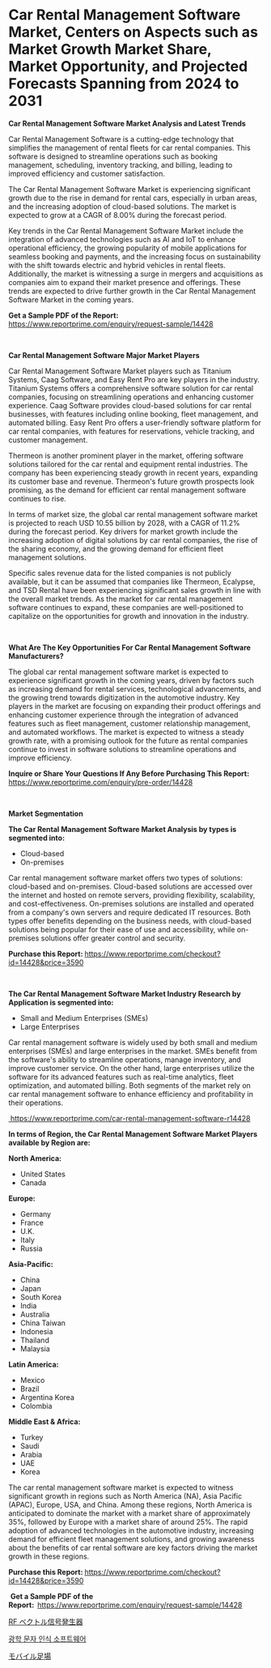 <p><h1>Car Rental Management Software Market, Centers on Aspects such as Market Growth Market Share, Market Opportunity, and Projected Forecasts Spanning from 2024 to 2031</h1></p><p><strong>Car Rental Management Software Market Analysis and Latest Trends</strong></p>
<p><p>Car Rental Management Software is a cutting-edge technology that simplifies the management of rental fleets for car rental companies. This software is designed to streamline operations such as booking management, scheduling, inventory tracking, and billing, leading to improved efficiency and customer satisfaction.</p><p>The Car Rental Management Software Market is experiencing significant growth due to the rise in demand for rental cars, especially in urban areas, and the increasing adoption of cloud-based solutions. The market is expected to grow at a CAGR of 8.00% during the forecast period.</p><p>Key trends in the Car Rental Management Software Market include the integration of advanced technologies such as AI and IoT to enhance operational efficiency, the growing popularity of mobile applications for seamless booking and payments, and the increasing focus on sustainability with the shift towards electric and hybrid vehicles in rental fleets. Additionally, the market is witnessing a surge in mergers and acquisitions as companies aim to expand their market presence and offerings. These trends are expected to drive further growth in the Car Rental Management Software Market in the coming years.</p></p>
<p><strong>Get a Sample PDF of the Report:&nbsp;</strong> <a href="https://www.reportprime.com/enquiry/request-sample/14428">https://www.reportprime.com/enquiry/request-sample/14428</a></p>
<p>&nbsp;</p>
<p><strong>Car Rental Management Software Major Market Players</strong></p>
<p><p>Car Rental Management Software Market players such as Titanium Systems, Caag Software, and Easy Rent Pro are key players in the industry. Titanium Systems offers a comprehensive software solution for car rental companies, focusing on streamlining operations and enhancing customer experience. Caag Software provides cloud-based solutions for car rental businesses, with features including online booking, fleet management, and automated billing. Easy Rent Pro offers a user-friendly software platform for car rental companies, with features for reservations, vehicle tracking, and customer management.</p><p>Thermeon is another prominent player in the market, offering software solutions tailored for the car rental and equipment rental industries. The company has been experiencing steady growth in recent years, expanding its customer base and revenue. Thermeon's future growth prospects look promising, as the demand for efficient car rental management software continues to rise.</p><p>In terms of market size, the global car rental management software market is projected to reach USD 10.55 billion by 2028, with a CAGR of 11.2% during the forecast period. Key drivers for market growth include the increasing adoption of digital solutions by car rental companies, the rise of the sharing economy, and the growing demand for efficient fleet management solutions.</p><p>Specific sales revenue data for the listed companies is not publicly available, but it can be assumed that companies like Thermeon, Ecalypse, and TSD Rental have been experiencing significant sales growth in line with the overall market trends. As the market for car rental management software continues to expand, these companies are well-positioned to capitalize on the opportunities for growth and innovation in the industry.</p></p>
<p>&nbsp;</p>
<p><strong>What Are The Key Opportunities For Car Rental Management Software Manufacturers?</strong></p>
<p><p>The global car rental management software market is expected to experience significant growth in the coming years, driven by factors such as increasing demand for rental services, technological advancements, and the growing trend towards digitization in the automotive industry. Key players in the market are focusing on expanding their product offerings and enhancing customer experience through the integration of advanced features such as fleet management, customer relationship management, and automated workflows. The market is expected to witness a steady growth rate, with a promising outlook for the future as rental companies continue to invest in software solutions to streamline operations and improve efficiency.</p></p>
<p><strong>Inquire or Share Your Questions If Any Before Purchasing This Report:</strong> <a href="https://www.reportprime.com/enquiry/pre-order/14428">https://www.reportprime.com/enquiry/pre-order/14428</a></p>
<p>&nbsp;</p>
<p><strong>Market Segmentation</strong></p>
<p><strong>The Car Rental Management Software Market Analysis by types is segmented into:</strong></p>
<p><ul><li>Cloud-based</li><li>On-premises</li></ul></p>
<p><p>Car rental management software market offers two types of solutions: cloud-based and on-premises. Cloud-based solutions are accessed over the internet and hosted on remote servers, providing flexibility, scalability, and cost-effectiveness. On-premises solutions are installed and operated from a company's own servers and require dedicated IT resources. Both types offer benefits depending on the business needs, with cloud-based solutions being popular for their ease of use and accessibility, while on-premises solutions offer greater control and security.</p></p>
<p><strong>Purchase this Report:&nbsp;</strong><a href="https://www.reportprime.com/checkout?id=14428&price=3590">https://www.reportprime.com/checkout?id=14428&price=3590</a></p>
<p>&nbsp;</p>
<p><strong>The Car Rental Management Software Market Industry Research by Application is segmented into:</strong></p>
<p><ul><li>Small and Medium Enterprises (SMEs)</li><li>Large Enterprises</li></ul></p>
<p><p>Car rental management software is widely used by both small and medium enterprises (SMEs) and large enterprises in the market. SMEs benefit from the software's ability to streamline operations, manage inventory, and improve customer service. On the other hand, large enterprises utilize the software for its advanced features such as real-time analytics, fleet optimization, and automated billing. Both segments of the market rely on car rental management software to enhance efficiency and profitability in their operations.</p></p>
<p><a href="https://www.reportprime.com/car-rental-management-software-r14428">&nbsp;https://www.reportprime.com/car-rental-management-software-r14428</a></p>
<p><strong>In terms of Region, the Car Rental Management Software Market Players available by Region are:</strong></p>
<p>
    <p> <strong> North America: </strong>
        <ul>
            <li>United States</li>
            <li>Canada</li>
        </ul>
        </p> 
    <p> <strong> Europe: </strong>
        <ul>
            <li>Germany</li>
            <li>France</li>
            <li>U.K.</li>
            <li>Italy</li>
            <li>Russia</li>
        </ul>
        </p> 
    <p> <strong> Asia-Pacific: </strong>
        <ul>
            <li>China</li>
            <li>Japan</li>
            <li>South Korea</li>
            <li>India</li>
            <li>Australia</li>
            <li>China Taiwan</li>
            <li>Indonesia</li>
            <li>Thailand</li>
            <li>Malaysia</li>
        </ul>
        </p> 
    <p> <strong> Latin America: </strong>
        <ul>
            <li>Mexico</li>
            <li>Brazil</li>
            <li>Argentina Korea</li>
            <li>Colombia</li>
        </ul>
        </p> 
    <p> <strong> Middle East & Africa: </strong>
        <ul>
            <li>Turkey</li>
            <li>Saudi</li>
            <li>Arabia</li>
            <li>UAE</li>
            <li>Korea</li>
        </ul>
    </p>
    </p>
<p><p>The car rental management software market is expected to witness significant growth in regions such as North America (NA), Asia Pacific (APAC), Europe, USA, and China. Among these regions, North America is anticipated to dominate the market with a market share of approximately 35%, followed by Europe with a market share of around 25%. The rapid adoption of advanced technologies in the automotive industry, increasing demand for efficient fleet management solutions, and growing awareness about the benefits of car rental software are key factors driving the market growth in these regions.</p></p>
<p><strong>Purchase this Report: </strong><a href="https://www.reportprime.com/checkout?id=14428&price=3590">https://www.reportprime.com/checkout?id=14428&price=3590</a></p>
<p>&nbsp;<strong>Get a Sample PDF of the Report:&nbsp;&nbsp;</strong><a href="https://www.reportprime.com/enquiry/request-sample/14428">https://www.reportprime.com/enquiry/request-sample/14428</a></p>
<p><strong></strong></p>
<p><p><a href="https://medium.com/@luckeycorbin/rf%E3%83%99%E3%82%AF%E3%83%88%E3%83%AB%E4%BF%A1%E5%8F%B7%E7%99%BA%E7%94%9F%E5%99%A8%E5%B8%82%E5%A0%B4-%E7%AB%B6%E4%BA%89%E5%88%86%E6%9E%90-%E5%B8%82%E5%A0%B4%E5%8B%95%E5%90%91-2031%E5%B9%B4%E3%81%BE%E3%81%A7%E3%81%AE%E4%BA%88%E6%B8%AC-0b28c65a8bdf">RF ベクトル信号発生器</a></p><p><a href="https://medium.com/@lolitanader1/%EA%B4%91%ED%95%99-%EB%AC%B8%EC%9E%90-%EC%9D%B8%EC%8B%9D-%EC%86%8C%ED%94%84%ED%8A%B8%EC%9B%A8%EC%96%B4-%EC%8B%9C%EC%9E%A5-%EA%B7%9C%EB%AA%A8-%EC%8B%9C%EC%9E%A5-%EC%A0%84%EB%A7%9D-%EB%B0%8F-%EC%8B%9C%EC%9E%A5-%EC%98%88%EC%B8%A1-2024%EB%85%84%EB%B6%80%ED%84%B0-2031%EB%85%84%EA%B9%8C%EC%A7%80-2494f52230aa">광학 문자 인식 소프트웨어</a></p><p><a href="https://medium.com/@lonnierami89675202/%E6%90%BA%E5%B8%AF%E8%B6%B3%E5%A0%B4%E5%B8%82%E5%A0%B4-%E7%AB%B6%E4%BA%89%E5%88%86%E6%9E%90-%E5%B8%82%E5%A0%B4%E5%8B%95%E5%90%91%E3%81%8A%E3%82%88%E3%81%B32031%E5%B9%B4%E3%81%BE%E3%81%A7%E3%81%AE%E4%BA%88%E6%B8%AC-c76804020505">モバイル足場</a></p></p>